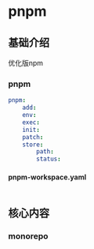 # pnpm

## 基础介绍

优化版npm

### pnpm
```yaml
pnpm:
    add:
    env:
    exec:
    init:
    patch:
    store:
        path:
        status:
```


#### pnpm-workspace.yaml
```yaml

```


## 核心内容


### monorepo

